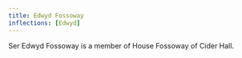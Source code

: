```yaml
---
title: Edwyd Fossoway
inflections: [Edwyd]
---
```


Ser Edwyd Fossoway is a member of House Fossoway of Cider Hall.



